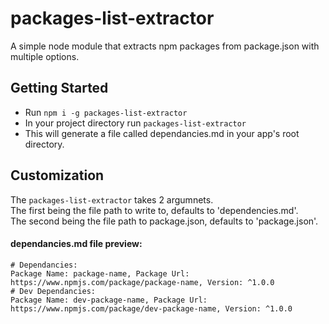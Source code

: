 # packages-list-extractor
A simple node module that extracts npm packages from package.json with multiple options.

## Getting Started
- Run `npm i -g packages-list-extractor`
- In your project directory run `packages-list-extractor`
- This will generate a file called dependancies.md in your app's root directory.

## Customization
The `packages-list-extractor` takes 2 argumnets.  
The first being the file path to write to, defaults to 'dependencies.md'.  
The second being the file path to package.json, defaults to 'package.json'.  

#### dependancies.md file preview:

```
# Dependancies:
Package Name: package-name, Package Url: https://www.npmjs.com/package/package-name, Version: ^1.0.0
# Dev Dependancies:
Package Name: dev-package-name, Package Url: https://www.npmjs.com/package/dev-package-name, Version: ^1.0.0
```
